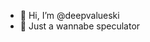 - 👋 Hi, I’m @deepvalueski
- 👀 Just a wannabe speculator

<!---
deepvalueski/deepvalueski is a ✨ special ✨ repository because its `README.md` (this file) appears on your GitHub profile.
You can click the Preview link to take a look at your changes.
--->
